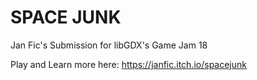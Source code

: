 # SPACE JUNK
Jan Fic's Submission for libGDX's Game Jam 18

Play and Learn more here: https://janfic.itch.io/spacejunk
